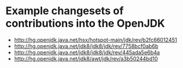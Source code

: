 # Example changesets of contributions into the OpenJDK

* http://hg.openjdk.java.net/hsx/hotspot-main/jdk/rev/b2fc66012451
* http://hg.openjdk.java.net/jdk8/jdk8/jdk/rev/7758bcf0ab6b
* http://hg.openjdk.java.net/jdk8/jdk8/jdk/rev/445ada5e6b4a
* http://hg.openjdk.java.net/jdk8/awt/jdk/rev/a3b50244bd10
